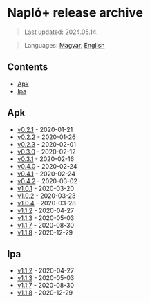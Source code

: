 # Napló+ release archive

> Last updated: 2024.05.14.

> Languages: [Magyar](README.md), [English](README_en.md)

## Contents
-   [Apk](#apk)
-   [Ipa](#ipa)

## Apk
- [v0.2.1](v0.2.1.apk) - 2020-01-21
- [v0.2.2](v0.2.2.apk) - 2020-01-26
- [v0.2.3](v0.2.3.apk) - 2020-02-01
- [v0.3.0](v0.3.0.apk) - 2020-02-12
- [v0.3.1](v0.3.1.apk) - 2020-02-16
- [v0.4.0](v0.4.0.apk) - 2020-02-24
- [v0.4.1](v0.4.1.apk) - 2020-02-24
- [v0.4.2](v0.4.2.apk) - 2020-03-02
- [v1.0.1](v1.0.1.apk) - 2020-03-20
- [v1.0.2](v1.0.2.apk) - 2020-03-23
- [v1.0.4](v1.0.4.apk) - 2020-03-28
- [v1.1.2](v1.1.2.apk) - 2020-04-27
- [v1.1.3](v1.1.3.apk) - 2020-05-03
- [v1.1.7](v1.1.7.apk) - 2020-08-30
- [v1.1.8](v1.1.8.apk) - 2020-12-29

## Ipa
- [v1.1.2](v1.1.2.ipa) - 2020-04-27
- [v1.1.3](v1.1.3.ipa) - 2020-05-03
- [v1.1.7](v1.1.7.ipa) - 2020-08-30
- [v1.1.8](v1.1.8.ipa) - 2020-12-29